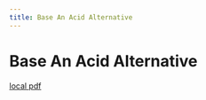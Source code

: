 ```yaml
---
title: Base An Acid Alternative
---
```


# Base An Acid Alternative

[local pdf](../../../pdfs/base-an-acid-alternative.pdf)
